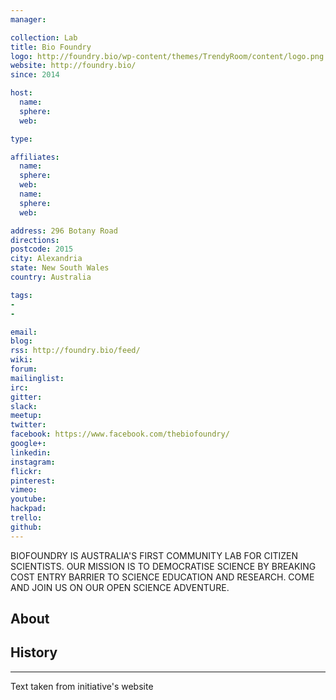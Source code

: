 ```yaml
---
manager:

collection: Lab
title: Bio Foundry
logo: http://foundry.bio/wp-content/themes/TrendyRoom/content/logo.png
website: http://foundry.bio/
since: 2014

host:
  name:
  sphere:
  web:

type:

affiliates:
  name:
  sphere:
  web:
  name:
  sphere:
  web:

address: 296 Botany Road
directions:
postcode: 2015
city: Alexandria
state: New South Wales
country: Australia

tags:
-
-

email:
blog:
rss: http://foundry.bio/feed/
wiki:
forum:
mailinglist:
irc:
gitter:
slack:
meetup:
twitter:
facebook: https://www.facebook.com/thebiofoundry/
google+:
linkedin:
instagram:
flickr:
pinterest:
vimeo:
youtube:
hackpad:
trello:
github:
---
```

BIOFOUNDRY IS AUSTRALIA'S FIRST COMMUNITY LAB FOR CITIZEN SCIENTISTS. OUR MISSION IS TO DEMOCRATISE SCIENCE BY BREAKING COST ENTRY BARRIER TO SCIENCE EDUCATION AND RESEARCH. COME AND JOIN US ON OUR OPEN SCIENCE ADVENTURE.

## About

## History

---
Text taken from initiative's website
